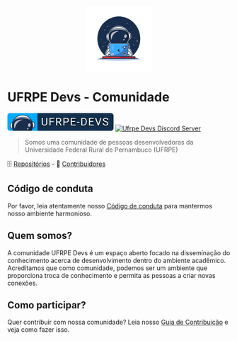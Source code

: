 <div align="center">
<img src="media/ufrpe-devs-logo.svg" align="center" width="150" alt="Project icon">
</div>

# UFRPE Devs - Comunidade
[![UFRPE Devs badge](./media/ufrpe-devs-badge.svg)](https://github.com/ufrpe-devs/comunidade)
[![Ufrpe Devs Discord Server](https://img.shields.io/discord/678334713919832100?logo=discord)](https://discord.gg/xeEaKKG)


> Somos uma comunidade de pessoas desenvolvedoras da Universidade Federal Rural de Pernambuco (UFRPE)

🗄️ [Repositórios](https://github.com/ufrpe-devs/comunidade/blob/main/Repos.md) - 👥 [Contribuidores](https://github.com/ufrpe-devs/comunidade/blob/main/Contributors.md)

## Código de conduta

Por favor, leia atentamente nosso [Código de conduta](CODE_OF_CONDUCT.md) para mantermos nosso ambiente harmonioso.

## Quem somos?

A comunidade UFRPE Devs é um espaço aberto focado na disseminação do
conhecimento acerca de desenvolvimento dentro do ambiente acadêmico. Acreditamos que como comunidade, podemos ser um ambiente que proporciona troca de conhecimento e permita as pessoas a criar novas conexões.

## Como participar?

Quer contribuir com nossa comunidade? Leia nosso [Guia de Contribuição](https://github.com/ufrpe-devs/comunidade/blob/main/CONTRIBUTING.md) e veja como fazer isso.
